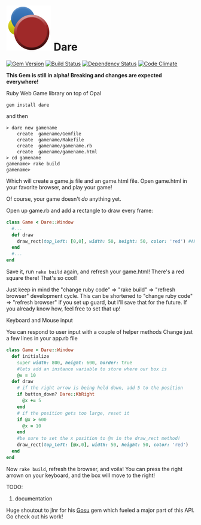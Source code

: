![Dare Logo](/images/logo.png) Dare
====
[![Gem Version](https://badge.fury.io/rb/dare.svg)](http://badge.fury.io/rb/dare)
[![Build Status](https://travis-ci.org/nicklink483/dare.svg?branch=master)](https://travis-ci.org/nicklink483/dare)
[![Dependency Status](https://gemnasium.com/nicklink483/dare.svg)](https://gemnasium.com/nicklink483/dare)
[![Code Climate](https://codeclimate.com/github/nicklink483/dare/badges/gpa.svg)](https://codeclimate.com/github/nicklink483/dare)

**This Gem is still in alpha! Breaking and changes are expected everywhere!**

Ruby Web Game library on top of Opal

    gem install dare

and then

    > dare new gamename
        create  gamename/Gemfile
        create  gamename/Rakefile
        create  gamename/gamename.rb
        create  gamename/gamename.html
    > cd gamename
    gamename> rake build
    gamename>

Which will create a game.js file and an game.html file.  Open game.html in your favorite browser, and play your game!

Of course, your game doesn't *do* anything yet.

Open up game.rb and add a rectangle to draw every frame:

```ruby
class Game < Dare::Window
  #...
  def draw
    draw_rect(top_left: [0,0], width: 50, height: 50, color: 'red') #API subject to change
  end
  #...
end
```
Save it, run `rake build` again, and refresh your game.html!  There's a red square there!  That's so cool!

Just keep in mind the "change ruby code" => "rake build" => "refresh browser" development cycle.  This can be shortened to "change ruby code" => "refresh browser" if you set up guard, but I'll save that for the future.  If you already know how, feel free to set that up!

Keyboard and Mouse input

You can respond to user input with a couple of helper methods
Change just a few lines in your app.rb file

```ruby
class Game < Dare::Window
  def initialize
    super width: 800, height: 600, border: true
    #lets add an instance variable to store where our box is
    @x = 10
  def draw
    # if the right arrow is being held down, add 5 to the position
    if button_down? Dare::KbRight
      @x += 5
    end
    # if the position gets too large, reset it
    if @x > 600
      @x = 10
    end
    #be sure to set the x position to @x in the draw_rect method!
    draw_rect(top_left: [@x,0], width: 50, height: 50, color: 'red')
  end
end
```

Now `rake build`, refresh the browser, and voila!  You can press the right arrown on your keyboard, and the box will move to the right!

TODO:

1. documentation

Huge shoutout to jlnr for his [Gosu](https://github.com/jlnr/gosu) gem which fueled a major part of this API.  Go check out his work!
